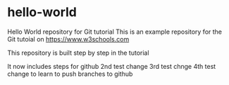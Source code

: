 # hello-world
Hello World repository for Git tutorial
This is an example repository for the Git tutoial on https://www.w3schools.com

This repository is built step by step in the tutorial

It now includes steps for github
2nd test change
3rd test chnge
4th test change to learn to push branches to github
